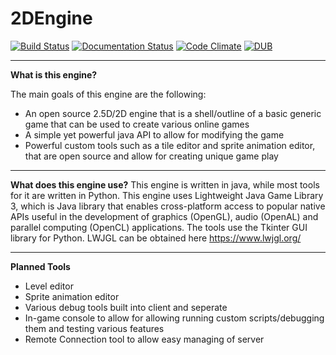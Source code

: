# 2DEngine
[![Build Status](https://travis-ci.org/tacocats/2DEngine.svg?branch=master)](https://travis-ci.org/tacocats/2DEngine)
[![Documentation Status](https://readthedocs.org/projects/2dengine/badge/?version=latest)](http://2dengine.readthedocs.io/en/latest/?badge=latest)
[![Code Climate](https://codeclimate.com/github/tacocats/2DEngine/badges/gpa.svg)](https://codeclimate.com/github/tacocats/2DEngine)
[![DUB](https://img.shields.io/dub/l/vibe-d.svg?maxAge=2592000)]()

----------
**What is this engine?**

The main goals of this engine are the following:

 - An open source 2.5D/2D engine that is a shell/outline of a basic generic game that can be used to create various online games 
 - A simple yet powerful java API to allow for modifying the game
 - Powerful custom tools such as a tile editor and sprite animation editor, that are open source and allow for creating unique game play

----------
**What does this engine use?**
This engine is written in java, while most tools for it are written in Python.  This engine uses Lightweight Java Game Library 3, which is Java library that enables cross-platform access to popular native APIs useful in the development of graphics (OpenGL), audio (OpenAL) and parallel computing (OpenCL) applications. The tools use the Tkinter GUI library for Python.
LWJGL can be obtained here https://www.lwjgl.org/

----------
**Planned Tools**

 - Level editor
 - Sprite animation editor
 - Various debug tools built into client and seperate
 - In-game console to allow for allowing running custom scripts/debugging them and testing various features
 - Remote Connection tool to allow easy managing of server
